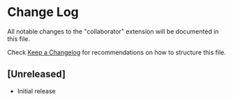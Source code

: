 # Change Log

All notable changes to the "collaborator" extension will be documented in this file.

Check [Keep a Changelog](http://keepachangelog.com/) for recommendations on how to structure this file.

## [Unreleased]

- Initial release